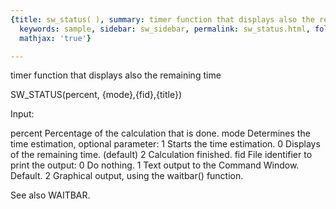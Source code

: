 ```yaml
---
{title: sw_status( ), summary: timer function that displays also the remaining time,
  keywords: sample, sidebar: sw_sidebar, permalink: sw_status.html, folder: swfiles,
  mathjax: 'true'}

---
```

timer function that displays also the remaining time
 
SW_STATUS(percent, {mode},{fid},{title})
 
Input:
 
percent   Percentage of the calculation that is done.
mode      Determines the time estimation, optional parameter:
              1   Starts the time estimation.
              0   Displays of the remaining time. (default)
              2   Calculation finished.
fid       File identifier to print the output:
              0   Do nothing.
              1   Text output to the Command Window. Default.
              2   Graphical output, using the waitbar() function.
 
See also WAITBAR.
 
